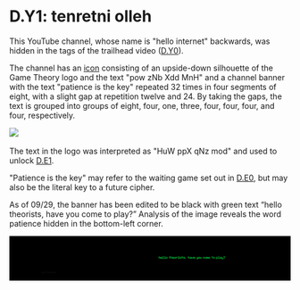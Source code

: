 # D.Y1: tenretni olleh

This YouTube channel, whose name is "hello internet" backwards, was hidden in the tags of the trailhead video \([D.Y0](d.y0-what-is-matpat-hiding.md)\).

The channel has an [icon](https://yt3.ggpht.com/a-/AN66SAxXYmYdLQ3rKLrC9Z5-CFarjCnmMNYrVVVQ3A) consisting of an upside-down silhouette of the Game Theory logo and the text "pow zNb Xdd MnH" and a channel banner with the text "patience is the key" repeated 32 times in four segments of eight, with a slight gap at repetition twelve and 24. By taking the gaps, the text is grouped into groups of eight, four, one, three, four, four, four, and four, respectively.

![](https://lh5.googleusercontent.com/oE2181c-gEyOVbnNkJp0c4_-iUiWeotKjTvnEx1sN9nAK388G7xtvRUF2i1WGyDz-3zlb2rsBcytcSyNKrb7Nb-C3-QGA2hJkDLjvvunkr0xyag-vaXLJSEqFRzzdbrfQ6jVVIHh)

The text in the logo was interpreted as "HuW ppX qNz mod" and used to unlock [D.E1](d.e1-notthefirst.md).

"Patience is the key" may refer to the waiting game set out in [D.E0](d.e0-theorist-gateway.md), but may also be the literal key to a future cipher.

As of 09/29, the banner has been edited to be black with green text “hello theorists, have you come to play?” Analysis of the image reveals the word patience hidden in the bottom-left corner.

![](../../.gitbook/assets/image.png)


